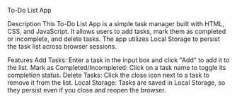 To-Do List App

Description
This To-Do List App is a simple task manager built with HTML, CSS, and JavaScript. It allows users to add tasks, mark them as completed or incomplete, and delete tasks. The app utilizes Local Storage to persist the task list across browser sessions.

Features
Add Tasks: Enter a task in the input box and click "Add" to add it to the list.
Mark as Completed/Incompleted: Click on a task name to toggle its completion status.
Delete Tasks: Click the close icon next to a task to remove it from the list.
Local Storage: Tasks are saved in Local Storage, so they persist even if you close and reopen the browser.
